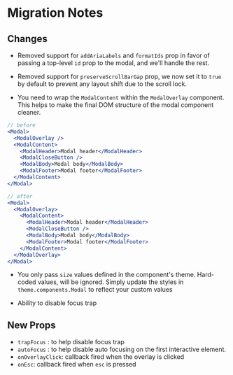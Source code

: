 # Migration Notes

## Changes

- Removed support for `addAriaLabels` and `formatIds` prop in favor of passing a
  top-level `id` prop to the modal, and we'll handle the rest.

- Removed support for `preserveScrollBarGap` prop, we now set it to `true` by
  default to prevent any layout shift due to the scroll lock.

- You need to wrap the `ModalContent` within the `ModalOverlay` component. This
  helps to make the final DOM structure of the modal component cleaner.

```jsx
// before
<Modal>
  <ModalOverlay />
  <ModalContent>
    <ModalHeader>Modal header</ModalHeader>
    <ModalCloseButton />
    <ModalBody>Modal body</ModalBody>
    <ModalFooter>Modal footer</ModalFooter>
  </ModalContent>
</Modal>

// after
<Modal>
  <ModalOverlay>
    <ModalContent>
      <ModalHeader>Modal header</ModalHeader>
      <ModalCloseButton />
      <ModalBody>Modal body</ModalBody>
      <ModalFooter>Modal footer</ModalFooter>
    </ModalContent>
  </ModalOverlay>
</Modal>
```

- You only pass `size` values defined in the component's theme. Hard-coded
  values, will be ignored. Simply update the styles in `theme.components.Modal`
  to reflect your custom values

- Ability to disable focus trap

## New Props

- `trapFocus` : to help disable focus trap
- `autoFocus` : to help disable auto focusing on the first interactive element.
- `onOverlayClick`: callback fired when the overlay is clicked
- `onEsc`: callback fired when `esc` is pressed
